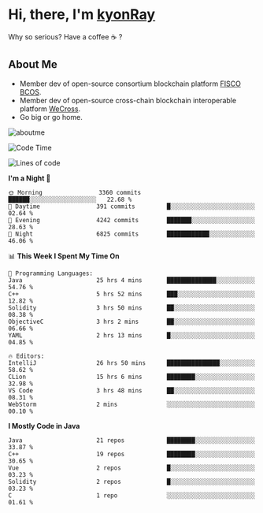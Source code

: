 # Hi, there, I'm [kyonRay](https://kyonRay.github.io)

Why so serious? Have a coffee ☕️ ?

## About Me

- Member dev of open-source consortium blockchain platform [FISCO BCOS](https://github.com/FISCO-BCOS).
- Member dev of open-source cross-chain blockchain interoperable platform [WeCross](https://github.com/WeBankBlockchain/WeCross).
- Go big or go home.

![aboutme](https://github-readme-stats.vercel.app/api?username=kyonRay&count_private=true&show_icons=true)

<!-- ![top-langs](https://github-readme-stats.vercel.app/api/top-langs/?username=kyonRay&layout=compact&hide=shell,html) -->

<!--START_SECTION:waka-->
![Code Time](http://img.shields.io/badge/Code%20Time-86%20hrs%2021%20mins-blue)

![Lines of code](https://img.shields.io/badge/From%20Hello%20World%20I%27ve%20Written-12.5%20million%20lines%20of%20code-blue)

**I'm a Night 🦉** 

```text
🌞 Morning                3360 commits        ██████░░░░░░░░░░░░░░░░░░░   22.68 % 
🌆 Daytime                391 commits         █░░░░░░░░░░░░░░░░░░░░░░░░   02.64 % 
🌃 Evening                4242 commits        ███████░░░░░░░░░░░░░░░░░░   28.63 % 
🌙 Night                  6825 commits        ████████████░░░░░░░░░░░░░   46.06 % 
```


📊 **This Week I Spent My Time On** 

```text
💬 Programming Languages: 
Java                     25 hrs 4 mins       ██████████████░░░░░░░░░░░   54.76 % 
C++                      5 hrs 52 mins       ███░░░░░░░░░░░░░░░░░░░░░░   12.82 % 
Solidity                 3 hrs 50 mins       ██░░░░░░░░░░░░░░░░░░░░░░░   08.38 % 
ObjectiveC               3 hrs 2 mins        ██░░░░░░░░░░░░░░░░░░░░░░░   06.66 % 
YAML                     2 hrs 13 mins       █░░░░░░░░░░░░░░░░░░░░░░░░   04.85 % 

🔥 Editors: 
IntelliJ                 26 hrs 50 mins      ███████████████░░░░░░░░░░   58.62 % 
CLion                    15 hrs 6 mins       ████████░░░░░░░░░░░░░░░░░   32.98 % 
VS Code                  3 hrs 48 mins       ██░░░░░░░░░░░░░░░░░░░░░░░   08.31 % 
WebStorm                 2 mins              ░░░░░░░░░░░░░░░░░░░░░░░░░   00.10 % 
```

**I Mostly Code in Java** 

```text
Java                     21 repos            ████████░░░░░░░░░░░░░░░░░   33.87 % 
C++                      19 repos            ████████░░░░░░░░░░░░░░░░░   30.65 % 
Vue                      2 repos             █░░░░░░░░░░░░░░░░░░░░░░░░   03.23 % 
Solidity                 2 repos             █░░░░░░░░░░░░░░░░░░░░░░░░   03.23 % 
C                        1 repo              ░░░░░░░░░░░░░░░░░░░░░░░░░   01.61 % 
```




<!--END_SECTION:waka-->
